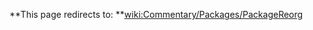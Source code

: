 **This page redirects to: **[wiki:Commentary/Packages/PackageReorg](/trac/ghc/wiki/Commentary/Packages/PackageReorg)